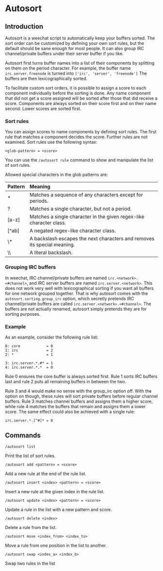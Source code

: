 # Autosort

## Introduction
Autosort is a weechat script to automatically keep your buffers sorted.
The sort order can be customized by defining your own sort rules,
but the default should be sane enough for most people.
It can also group IRC channel/private buffers under their server buffer if you like.

Autosort first turns buffer names into a list of their components by splitting on them on the period character.
For example, the buffer name `irc.server.freenode` is turned into `['irc', 'server', 'freenode']`
The buffers are then lexicographically sorted.

To facilitate custom sort orders, it is possible to assign a score to each component individually before the sorting is done.
Any name component that did not get a score assigned will be sorted after those that did receive a score.
Components are always sorted on their score first and on their name second.
Lower scores are sorted first.

### Sort rules
You can assign scores to name components by defining sort rules.
The first rule that matches a component decides the score.
Further rules are not examined.
Sort rules use the following syntax:
```
<glob-pattern> = <score>
```
You can use the `/autosort rule` command to show and manipulate the list of sort rules.


Allowed special characters in the glob patterns are:

Pattern | Meaning
--------|:-------
*       | Matches a sequence of any characters except for periods.
?       | Matches a single character, but not a period.
[a-z]   | Matches a single character in the given regex-like character class.
[^ab]   | A negated regex-like character class.
\\*     | A backslash escapes the next characters and removes its special meaning.
\\\\    | A literal backslash.


### Grouping IRC buffers
In weechat, IRC channel/private buffers are named `irc.<network>.<#channel>`,
and IRC server buffers are named `irc.server.<network>`.
This does not work very well with lexicographical sorting if you want all buffers for one network grouped together.
That is why autosort comes with the `autosort.sorting.group_irc` option,
which secretly pretends IRC channel/private buffers are called `irc.server.<network>.<#channel>`.
The buffers are not actually renamed, autosort simply pretends they are for sorting purposes.


### Example
As an example, consider the following rule list:
```
0: core            = 0
1: irc             = 2
2: *               = 1

3: irc.server.*.#* = 1
4: irc.server.*.*  = 0
```

Rule 0 ensures the core buffer is always sorted first.
Rule 1 sorts IRC buffers last and rule 2 puts all remaining buffers in between the two.

Rule 3 and 4 would make no sense with the group_irc option off.
With the option on though, these rules will sort private buffers before regular channel buffers.
Rule 3 matches channel buffers and assigns them a higher score,
while rule 4 matches the buffers that remain and assigns them a lower score.
The same effect could also be achieved with a single rule:
```
irc.server.*.[^#]* = 0
```

## Commands
```
/autosort list
```
Print the list of sort rules.

```
/autosort add <pattern> = <score>
```
Add a new rule at the end of the rule list.

```
/autosort insert <index> <pattern> = <score>
```
Insert a new rule at the given index in the rule list.

```
/autosort update <index> <pattern> = <score>
```
Update a rule in the list with a new pattern and score.

```
/autosort delete <index>
```
Delete a rule from the list.

```
/autosort move <index_from> <index_to>
```
Move a rule from one position in the list to another.

```
/autosort swap <index_a> <index_b>
```
Swap two rules in the list
